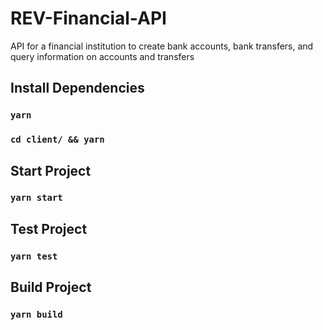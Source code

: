 # REV-Financial-API

API for a financial institution to create bank accounts, bank transfers, and query information on accounts and transfers

## Install Dependencies

### `yarn`

### `cd client/ && yarn`

## Start Project

### `yarn start`

## Test Project

### `yarn test`

## Build Project

### `yarn build`